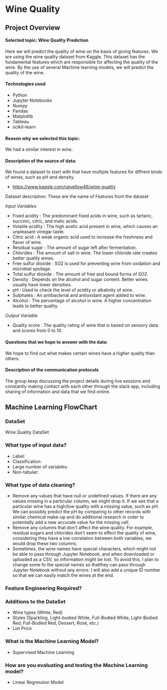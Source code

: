 # Wine Quality

## Project Overview

#### Selected topic: Wine Quality Prediction

Here we will predict the quality of wine on the basis of giving features. We are using the wine quality dataset from Kaggle. This dataset has the fundamental features which are responsible for affecting the quality of the wine. By the use of several Machine learning models, we will predict the quality of the wine.

#### Technologies used

- Python
- Jupyter Notebooks
- Numpy
- Pandas 
- Matplotlib
- Tableau 
- scikit-learn 

#### Reason why we selected this topic: 

We had a similar interest in wine.

#### Description of the source of data: 

We found a dataset to start with that have multiple features for diffrent kinds of wines, such as pH and density. 
  - https://www.kaggle.com/rajyellow46/wine-quality

Dataset description: These are the name of Features from the dataset

_Input Variables_

- Fixed acidity : The predominant fixed acids in wine, such as tartaric, succinic, citric, and malic acids.
- Volatile acidity : The high acetic acid present in wine, which causes an unpleasant vinegar taste.
- Citric acid : A weak organic acid used to increase the freshness and flavor of wine.
- Residual sugar : The amount of sugar left after fermentation.
- Chlorides : The amount of salt in wine. The lower chloride rate creates better quality wines.
- Free sulfur dioxide : SO2 is used for preventing wine from oxidation and microbial spoilage.
- Total sulfur dioxide : The amount of free and bound forms of SO2.
- Density : Depends on the alcohol and sugar content. Better wines usually have lower densities.
- pH : Used to check the level of acidity or alkalinity of wine.
- Sulphates : An antibacterial and antioxidant agent added to wine.
- Alcohol : The percentage of alcohol in wine. A higher concentration leads to better quality.

_Output Variable_

- Quality score : The quality rating of wine that is based on sensory data and scores from 0 to 10. 

#### Questions that we hope to answer with the data: 

We hope to find out what makes certain wines have a higher quality than others. 

####  Description of the communication protocols

The group keep discussing the project details during live sessions and constantly making contact with each other through the slack app, including sharing of information and data that we find online.

## Machine Learning FlowChart

### DataSet
Wine Quality DataSet

### What type of input data?
* Label:
* Classification:
* Large number of variables:
* Non-tabular:

### What type of data cleaning?
* Remove any values that have null or undefined values. If there are any values missing in a particular column, we might drop it. If we see that a particular wine has a high/low quality with a missing value, such as pH. We can possibly predict the pH by comparing to other records with similar chemical make-up and do additional research in order to potentially add a new accurate value for the missing cell.
* Remove any columns that don't affect the wine quality. For example, residual sugars and chlorides don't seem to effect the quality of wine, considering they have a low correlation between both variables, we would drop these two columns.
* Sometimes, the wine names have special characters, which might not be able to pass through Jupyter Notebook, and when downloaded or uploaded as a CSV, so information might be lost. To avoid this, I plan to change some fo the special names so thatthey can pass through Jupyter Notebook without any errors. I will also add a unique ID number so that we can easily match the wines at the end.

### Feature Engineering Required?
 ### Additions to the DataSet
* Wine types (White, Red) 
* Styles (Sparkling, Light-bodied White, Full-Bodied White, Light-Bodied Red, Full-Bodied Red, Dessert, Rosé, etc.)
* List Price

### What is the Machine Learning Model?
* Supervised Machine Learning

### How are you evaluating and testing the Machine Learning model?
* Linear Regression Model
